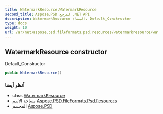 ```yaml
---
title: WatermarkResource.WatermarkResource
second_title: Aspose.PSD لمرجع .NET API
description: WatermarkResource البناء. Default_Constructor
type: docs
weight: 10
url: /ar/net/aspose.psd.fileformats.psd.resources/watermarkresource/watermarkresource/
---
```

## WatermarkResource constructor

Default_Constructor

```csharp
public WatermarkResource()
```

### أنظر أيضا

* class [WatermarkResource](../)
* مساحة الاسم [Aspose.PSD.FileFormats.Psd.Resources](../../watermarkresource/)
* المجسم [Aspose.PSD](../../../)


